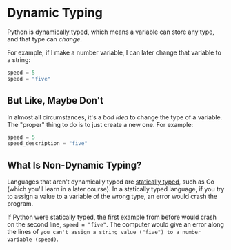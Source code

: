 # Dynamic Typing

Python is [dynamically typed](https://en.wikipedia.org/wiki/Type_system#Static_and_dynamic_type_checking_in_practice), which means a variable can store any type, and that type can _change_.

For example, if I make a number variable, I can later change that variable to a string:

```py
speed = 5
speed = "five"
```

## But Like, Maybe Don't

In almost all circumstances, it's a _bad idea_ to change the type of a variable. The "proper" thing to do is to just create a new one. For example:

```py
speed = 5
speed_description = "five"
```

## What Is Non-Dynamic Typing?

Languages that aren't dynamically typed are [statically typed](https://developer.mozilla.org/en-US/docs/Glossary/Static_typing), such as Go (which you'll learn in a later course). In a statically typed language, if you try to assign a value to a variable of the wrong type, an error would crash the program.

If Python were statically typed, the first example from before would crash on the second line, `speed = "five"`. The computer would give an error along the lines of `you can't assign a string value ("five") to a number variable (speed)`.